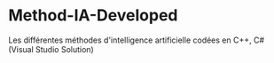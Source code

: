 # Method-IA-Developed
Les différentes méthodes d'intelligence artificielle codées en C++, C# (Visual Studio Solution)
